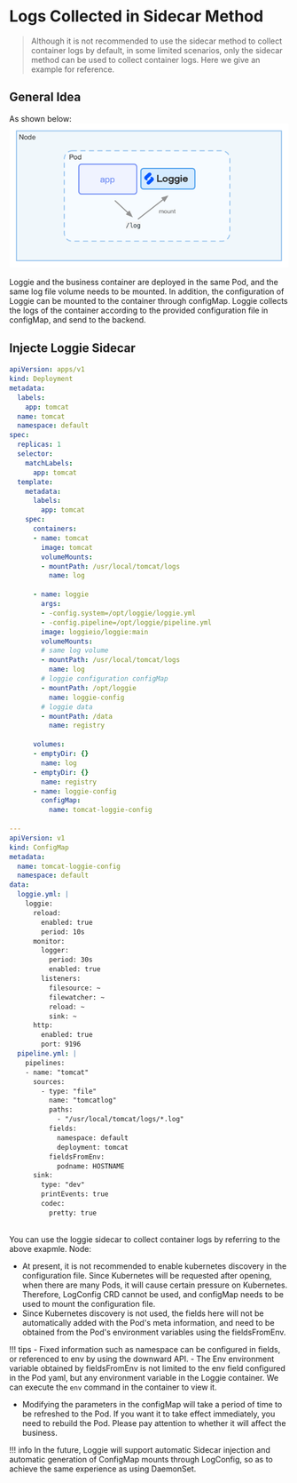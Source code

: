 # Logs Collected in Sidecar Method

> Although it is not recommended to use the sidecar method to collect container logs by default, in some limited scenarios, only the sidecar method can be used to collect container logs. Here we give an example for reference.  

## General Idea

As shown below:
![](imgs/sidecar-collect.png)
 
Loggie and the business container are deployed in the same Pod, and the same log file volume needs to be mounted. In addition, the configuration of Loggie can be mounted to the container through configMap. Loggie collects the logs of the container according to the provided configuration file in configMap, and send to the backend.

## Injecte Loggie Sidecar

```yaml
apiVersion: apps/v1
kind: Deployment
metadata:
  labels:
    app: tomcat
  name: tomcat
  namespace: default
spec:
  replicas: 1
  selector:
    matchLabels:
      app: tomcat
  template:
    metadata:
      labels:
        app: tomcat
    spec:
      containers:
      - name: tomcat
        image: tomcat
        volumeMounts:
        - mountPath: /usr/local/tomcat/logs
          name: log

      - name: loggie
        args:
        - -config.system=/opt/loggie/loggie.yml
        - -config.pipeline=/opt/loggie/pipeline.yml
        image: loggieio/loggie:main
        volumeMounts:
        # same log volume
        - mountPath: /usr/local/tomcat/logs
          name: log
        # loggie configuration configMap
        - mountPath: /opt/loggie
          name: loggie-config
        # loggie data
        - mountPath: /data
          name: registry

      volumes:
      - emptyDir: {}
        name: log
      - emptyDir: {}
        name: registry
      - name: loggie-config
        configMap:
          name: tomcat-loggie-config

---
apiVersion: v1
kind: ConfigMap
metadata:
  name: tomcat-loggie-config
  namespace: default
data:
  loggie.yml: |
    loggie:
      reload:
        enabled: true
        period: 10s
      monitor:
        logger:
          period: 30s
          enabled: true
        listeners:
          filesource: ~
          filewatcher: ~
          reload: ~
          sink: ~
      http:
        enabled: true
        port: 9196
  pipeline.yml: |
    pipelines:
    - name: "tomcat"
      sources:
        - type: "file"
          name: "tomcatlog"
          paths:
            - "/usr/local/tomcat/logs/*.log"
          fields:
            namespace: default
            deployment: tomcat
          fieldsFromEnv:
            podname: HOSTNAME
      sink:
        type: "dev"
        printEvents: true
        codec:
          pretty: true
        
```

You can use the loggie sidecar to collect container logs by referring to the above exapmle.
Node:

- At present, it is not recommended to enable kubernetes discovery in the configuration file. Since Kubernetes will be requested after opening, when there are many Pods, it will cause certain pressure on Kubernetes. Therefore, LogConfig CRD cannot be used, and configMap needs to be used to mount the configuration file. 
- Since Kubernetes discovery is not used, the fields here will not be automatically added with the Pod's meta information, and need to be obtained from the Pod's environment variables using the fieldsFromEnv.
  
!!! tips
    - Fixed information such as namespace can be configured in fields, or referenced to env by using the downward API.
    - The Env environment variable obtained by fieldsFromEnv is not limited to the env field configured in the Pod yaml, but any environment variable in the Loggie container. We can execute the `env` command in the container to view it. 
  
- Modifying the parameters in the configMap will take a period of time to be refreshed to the Pod. If you want it to take effect immediately, you need to rebuild the Pod. Please pay attention to whether it will affect the business.

!!! info 
    In the future, Loggie will support automatic Sidecar injection and automatic generation of ConfigMap mounts through LogConfig, so as to achieve the same experience as using DaemonSet.
